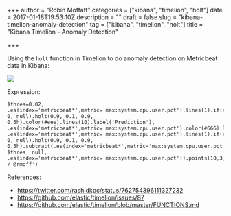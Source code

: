 +++
author = "Robin Moffatt"
categories = ["kibana", "timelion", "holt"]
date = 2017-01-18T19:53:10Z
description = ""
draft = false
slug = "kibana-timelion-anomaly-detection"
tag = ["kibana", "timelion", "holt"]
title = "Kibana Timelion - Anomaly Detection"

+++

Using the `holt` function in Timelion to do anomaly detection on Metricbeat data in Kibana: 

![](/content/images/2017/01/holt_-_Timelion_-_Kibana.png)

Expression: 

    $thres=0.02, .es(index='metricbeat*',metric='max:system.cpu.user.pct').lines(1).if(eq, 0, null).holt(0.9, 0.1, 0.9, 0.5h).color(#eee).lines(10).label('Prediction'), .es(index='metricbeat*',metric='max:system.cpu.user.pct').color(#666).lines(1).label(Actual), .es(index='metricbeat*',metric='max:system.cpu.user.pct').lines(1).if(eq, 0, null).holt(0.9, 0.1, 0.9, 0.5h).subtract(.es(index='metricbeat*',metric='max:system.cpu.user.pct')).abs().if(lt, $thres, null, .es(index='metricbeat*',metric='max:system.cpu.user.pct')).points(10,3,0).color(#c66).label('Anomaly').title('max:system.cpu.user.pct / @rmoff')

References:

* https://twitter.com/rashidkpc/status/762754396111327232
* https://github.com/elastic/timelion/issues/87
* https://github.com/elastic/timelion/blob/master/FUNCTIONS.md
